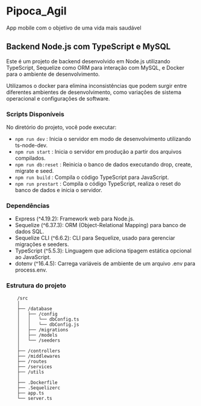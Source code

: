 # Pipoca_Agil
App mobile com o objetivo de uma vida mais saudável


## Backend Node.js com TypeScript e MySQL
Este é um projeto de backend desenvolvido em Node.js utilizando TypeScript, Sequelize como ORM para interação com MySQL, e Docker para o ambiente de desenvolvimento.

Utilizamos o docker para elimina inconsistências que podem surgir entre diferentes ambientes de desenvolvimento, como variações de sistema operacional e configurações de software.

### Scripts Disponíveis
No diretório do projeto, você pode executar:

* `npm run dev` : Inicia o servidor em modo de desenvolvimento utilizando ts-node-dev.
* `npm run start` : Inicia o servidor em produção a partir dos arquivos compilados.
* `npm run db:reset` : Reinicia o banco de dados executando drop, create, migrate e seed.
* `npm run build` : Compila o código TypeScript para JavaScript.
* `npm run prestart` : Compila o código TypeScript, realiza o reset do banco de dados e inicia o servidor.

### Dependências 

*   Express (^4.19.2): Framework web para Node.js.
*   Sequelize (^6.37.3): ORM (Object-Relational Mapping) para banco de dados SQL.
*   Sequelize CLI (^6.6.2): CLI para Sequelize, usado para gerenciar migrações e seeders.
*   TypeScript (^5.5.3): Linguagem que adiciona tipagem estática opcional ao JavaScript.
*   dotenv (^16.4.5): Carrega variáveis de ambiente de um arquivo .env para process.env.

### Estrutura do projeto

        /src
        │
        ├── /database
        │   ├── /config
        │   │   └── dbConfig.ts
        │   │   └── dbConfig.js       
        │   ├── /migrations
        │   ├── /models
        │   └── /seeders
        │
        ├── /controllers
        ├── /middlewares
        ├── /routes
        ├── /services
        ├── /utils
        │
        ├── .Dockerfile
        ├── .Sequelizerc
        ├── app.ts
        └── server.ts
